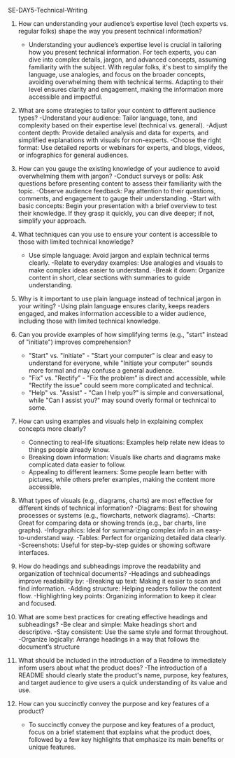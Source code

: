 SE-DAY5-Technical-Writing
1. How can understanding your audience’s expertise level (tech experts vs. regular folks) shape the way you present technical information?
   - Understanding your audience’s expertise level is crucial in tailoring how you present technical information. For tech experts, you can dive into complex details, jargon, and advanced concepts, assuming familiarity with the subject. With regular folks, it's best to simplify the language, use analogies, and focus on the broader concepts, avoiding overwhelming them with technical terms. Adapting to their level ensures clarity and engagement, making the information more accessible and impactful.
     
2. What are some strategies to tailor your content to different audience types?
   -Understand your audience: Tailor language, tone, and complexity based on their expertise level (technical vs. general).
   -Adjust content depth: Provide detailed analysis and data for experts, and simplified explanations with visuals for non-experts.
   -Choose the right format: Use detailed reports or webinars for experts, and blogs, videos, or infographics for general audiences.

3. How can you gauge the existing knowledge of your audience to avoid overwhelming them with jargon?
    -Conduct surveys or polls: Ask questions before presenting content to assess their familiarity with the topic.
    -Observe audience feedback: Pay attention to their questions, comments, and engagement to gauge their understanding.
    -Start with basic concepts: Begin your presentation with a brief overview to test their knowledge. If they grasp it quickly, you can dive deeper; if not, simplify your approach.

4. What techniques can you use to ensure your content is accessible to those with limited technical knowledge?
   - Use simple language: Avoid jargon and explain technical terms clearly.
   -Relate to everyday examples: Use analogies and visuals to make complex ideas easier to understand.
   -Break it down: Organize content in short, clear sections with summaries to guide understanding.


5. Why is it important to use plain language instead of technical jargon in your writing?
   -Using plain language ensures clarity, keeps readers engaged, and makes information accessible to a wider audience, including those with limited technical knowledge.

6. Can you provide examples of how simplifying terms (e.g., "start" instead of "initiate") improves comprehension?
    - "Start" vs. "Initiate" - "Start your computer" is clear and easy to understand for everyone, while "Initiate your computer" sounds more formal and may confuse a general audience.
    - "Fix" vs. "Rectify" - "Fix the problem" is direct and accessible, while "Rectify the issue" could seem more complicated and technical.
    - "Help" vs. "Assist" - "Can I help you?" is simple and conversational, while "Can I assist you?" may sound overly formal or technical to some.
 
   
7. How can using examples and visuals help in explaining complex concepts more clearly?
    - Connecting to real-life situations: Examples help relate new ideas to things people already know.
    - Breaking down information: Visuals like charts and diagrams make complicated data easier to follow.
    - Appealing to different learners: Some people learn better with pictures, while others prefer examples, making the content more accessible.

 
8. What types of visuals (e.g., diagrams, charts) are most effective for different kinds of technical information?
    -Diagrams: Best for showing processes or systems (e.g., flowcharts, network diagrams).
    -Charts: Great for comparing data or showing trends (e.g., bar charts, line graphs).
    -Infographics: Ideal for summarizing complex info in an easy-to-understand way.
    -Tables: Perfect for organizing detailed data clearly.
    -Screenshots: Useful for step-by-step guides or showing software interfaces.
   
9. How do headings and subheadings improve the readability and organization of technical documents?
    -Headings and subheadings improve readability by:
       -Breaking up text: Making it easier to scan and find information.
       -Adding structure: Helping readers follow the content flow.
       -Highlighting key points: Organizing information to keep it clear and focused.
    
10. What are some best practices for creating effective headings and subheadings?
  -Be clear and simple: Make headings short and descriptive.
  -Stay consistent: Use the same style and format throughout.
  -Organize logically: Arrange headings in a way that follows the document’s structure

11. What should be included in the introduction of a Readme to immediately inform users about what the product does?
    -The introduction of a README should clearly state the product's name, purpose, key features, and target audience to give users a quick understanding of its value and          use.
12. How can you succinctly convey the purpose and key features of a product?
    - To succinctly convey the purpose and key features of a product, focus on a brief statement that explains what the product does, followed by a few key highlights that         emphasize its main benefits or unique features.

